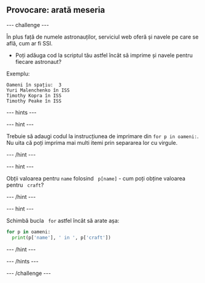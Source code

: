 ## Provocare: arată meseria

\--- challenge \---

În plus față de numele astronauților, serviciul web oferă și navele pe care se află, cum ar fi SSI.

+ Poți adăuga cod la scriptul tău astfel încât să imprime și navele pentru fiecare astronaut? 

Exemplu:

    Oameni în spațiu:  3
    Yuri Malenchenko în ISS
    Timothy Kopra în ISS
    Timothy Peake în ISS
    

\--- hints \---

\--- hint \---

Trebuie să adaugi codul la instrucțiunea de imprimare din ` for p in oameni: `. Nu uita că poți imprima mai multi itemi prin separarea lor cu virgule.

\--- /hint \---

\--- hint \---

Obții valoarea pentru ` name ` folosind ` p[name]` - cum poți obține valoarea pentru ` craft`?

\--- /hint \---

\--- hint \---

Schimbă bucla ` for` astfel încât să arate așa:

```python
for p in oameni:
  print(p['name'], ' in ', p['craft'])
```

\--- /hint \---

\--- /hints \---

\--- /challenge \---